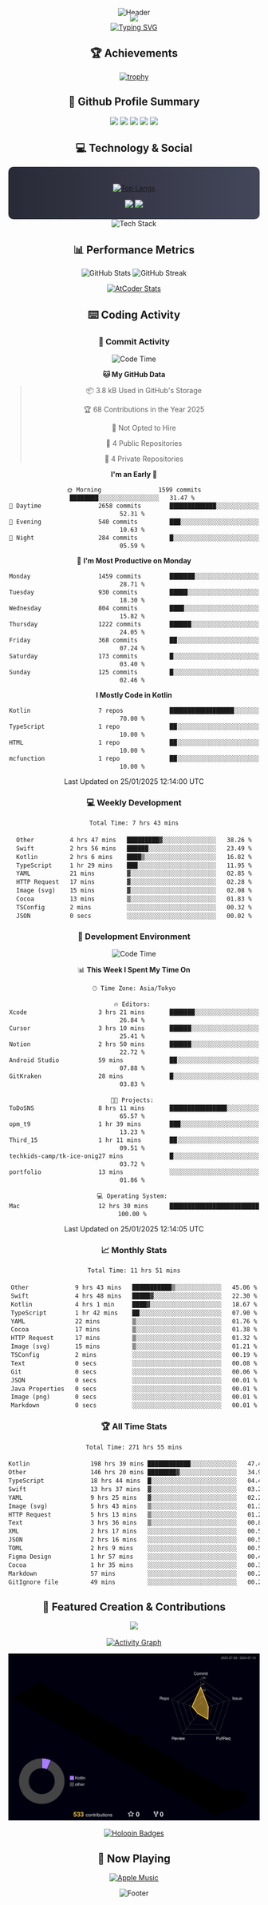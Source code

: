 <div align="center">
  
![Header](https://capsule-render.vercel.app/api?type=waving&color=gradient&customColorList=12&height=300&section=header&text=Welcome%20to%20Batapii's%20Universe&fontSize=50&animation=fadeIn&fontAlignY=40&desc=Android%20Developer%20|%20Kotlin%20LOVE%20)

<div style="margin-top: -20px;">
  <img src="https://readme-typing-svg.herokuapp.com/?lines=Crafting+Android+Experiences;Building+Tomorrow's+Apps+Today;Always+Learning,+Always+Growing&font=Fira%20Code&center=true&width=440&height=45&color=f75c7e&vCenter=true&size=22&pause=1000">
</div>

<a href="https://git.io/typing-svg">
  <img src="https://readme-typing-svg.demolab.com?font=Fira+Code&weight=600&size=28&duration=4000&pause=1000&center=true&vCenter=true&width=800&lines=Hey+there!+I'm+Batapii+%F0%9F%91%8B;Android+Developer+from+Japan+%F0%9F%87%AF%F0%9F%87%B5" alt="Typing SVG" />
</a>

## 🏆 Achievements

[![trophy](https://github-profile-trophy.vercel.app/?username=batapii&theme=onestar&no-frame=true&no-bg=true&column=8&rank=SECRET,SSS,SS,S,AAA,AA,A,B,C,?&margin-w=10&margin-h=10)](https://github.com/ryo-ma/github-profile-trophy)

## 🎯 Github Profile Summary

<div align="center">
  <img src="http://github-profile-summary-cards.vercel.app/api/cards/profile-details?username=batapii&theme=radical" />
  <img src="http://github-profile-summary-cards.vercel.app/api/cards/repos-per-language?username=batapii&theme=radical" />
  <img src="http://github-profile-summary-cards.vercel.app/api/cards/most-commit-language?username=batapii&theme=radical" />
  <img src="http://github-profile-summary-cards.vercel.app/api/cards/stats?username=batapii&theme=radical" />
  <img src="http://github-profile-summary-cards.vercel.app/api/cards/productive-time?username=batapii&theme=radical" />
</div>

## 💻 Technology & Social

<div align="center" style="background: linear-gradient(to right, #282A36, #44475A); padding: 20px; border-radius: 10px;">

[![Top Langs](https://github-readme-stats.vercel.app/api/top-langs/?username=batapii
)](https://github.com/anuraghazra/github-readme-stats)

<div style="margin-top: 15px">
<a href="https://github.com/batapii"><img src="https://img.shields.io/github/followers/batapii?style=for-the-badge&logo=github&label=Follow&color=ff6e96&labelColor=282A36"/></a>
<a href="https://twitter.com/batapii3939"><img src="https://img.shields.io/twitter/follow/batapii?style=for-the-badge&logo=twitter&color=1DA1F2&labelColor=282A36&label= Twitter"/></a>
</div>

</div>

<div align="center">
<img src="https://github-readme-tech-stack.vercel.app/api/cards?title=Tech+Stack&align=center&titleAlign=center&fontSize=20&lineHeight=10&lineCount=4&theme=github_dark&width=800&bg=%230D1117&badge=%23161B22&border=%2321262D&titleColor=%2358A6FF&line1=kotlin%2Ckotlin%2C0095D5%3Bandroid%2Candroid%2C00ff00%3Bjetpackcompose%2Cjetpack%2C4285F4%3B&line2=swift%2Cswift%2CFA7343%3Bfirebase%2Cfirebase%2CFFCA28%3Bgithub%2Cgithub%2C181717%3B&line3=typescript%2Ctypescript%2C3178C6%3Bgraphql%2Cgraphql%2CE10098%3Bsupabase%2Csupabase%2C3FCF8E%3B&line4=gradle%2Cgradle%2C02303A%3Bgitkraken%2Cgitkraken%2C179287%3Bpostman%2Cpostman%2CFF6C37%3B" alt="Tech Stack" />
</div>



## 📊 Performance Metrics

<div align="center">

![GitHub Stats](https://github-readme-stats.vercel.app/api?username=batapii&show_icons=true&theme=radical&hide_border=true&bg_color=0D1117)
![GitHub Streak](https://github-readme-streak-stats.herokuapp.com/?user=batapii&theme=radical&hide_border=true&background=0D1117)

[![AtCoder Stats](https://atcoder-readme-stats.vercel.app/stats/batapii3939?theme=dark&show_history=5&width=495)](https://github.com/iwbc-mzk/atcoder-readme-stats)

</div>

## ⌨️ Coding Activity

### 🌟 Commit Activity
<!--START_SECTION:commit-stats-->
![Code Time](http://img.shields.io/badge/Code%20Time-422%20hrs%2046%20mins-blue)

**🐱 My GitHub Data** 

> 📦 3.8 kB Used in GitHub's Storage 
 > 
> 🏆 68 Contributions in the Year 2025
 > 
> 🚫 Not Opted to Hire
 > 
> 📜 4 Public Repositories 
 > 
> 🔑 4 Private Repositories 
 > 
**I'm an Early 🐤** 

```text
🌞 Morning                1599 commits        ████████░░░░░░░░░░░░░░░░░   31.47 % 
🌆 Daytime                2658 commits        █████████████░░░░░░░░░░░░   52.31 % 
🌃 Evening                540 commits         ███░░░░░░░░░░░░░░░░░░░░░░   10.63 % 
🌙 Night                  284 commits         █░░░░░░░░░░░░░░░░░░░░░░░░   05.59 % 
```
📅 **I'm Most Productive on Monday** 

```text
Monday                   1459 commits        ███████░░░░░░░░░░░░░░░░░░   28.71 % 
Tuesday                  930 commits         █████░░░░░░░░░░░░░░░░░░░░   18.30 % 
Wednesday                804 commits         ████░░░░░░░░░░░░░░░░░░░░░   15.82 % 
Thursday                 1222 commits        ██████░░░░░░░░░░░░░░░░░░░   24.05 % 
Friday                   368 commits         ██░░░░░░░░░░░░░░░░░░░░░░░   07.24 % 
Saturday                 173 commits         █░░░░░░░░░░░░░░░░░░░░░░░░   03.40 % 
Sunday                   125 commits         █░░░░░░░░░░░░░░░░░░░░░░░░   02.46 % 
```


**I Mostly Code in Kotlin** 

```text
Kotlin                   7 repos             ██████████████████░░░░░░░   70.00 % 
TypeScript               1 repo              ██░░░░░░░░░░░░░░░░░░░░░░░   10.00 % 
HTML                     1 repo              ██░░░░░░░░░░░░░░░░░░░░░░░   10.00 % 
mcfunction               1 repo              ██░░░░░░░░░░░░░░░░░░░░░░░   10.00 % 
```




 Last Updated on 25/01/2025 12:14:00 UTC
<!--END_SECTION:commit-stats-->

### 💻 Weekly Development
<!--START_SECTION:wakatime-->

```txt
Total Time: 7 hrs 43 mins

Other          4 hrs 47 mins   █████████▓░░░░░░░░░░░░░░░   38.26 %
Swift          2 hrs 56 mins   ██████░░░░░░░░░░░░░░░░░░░   23.49 %
Kotlin         2 hrs 6 mins    ████▒░░░░░░░░░░░░░░░░░░░░   16.82 %
TypeScript     1 hr 29 mins    ███░░░░░░░░░░░░░░░░░░░░░░   11.95 %
YAML           21 mins         ▓░░░░░░░░░░░░░░░░░░░░░░░░   02.85 %
HTTP Request   17 mins         ▓░░░░░░░░░░░░░░░░░░░░░░░░   02.28 %
Image (svg)    15 mins         ▓░░░░░░░░░░░░░░░░░░░░░░░░   02.08 %
Cocoa          13 mins         ▒░░░░░░░░░░░░░░░░░░░░░░░░   01.83 %
TSConfig       2 mins          ░░░░░░░░░░░░░░░░░░░░░░░░░   00.32 %
JSON           0 secs          ░░░░░░░░░░░░░░░░░░░░░░░░░   00.02 %
```

<!--END_SECTION:wakatime-->

### 🔨 Development Environment
<!--START_SECTION:dev-stats-->
![Code Time](http://img.shields.io/badge/Code%20Time-422%20hrs%2046%20mins-blue)

📊 **This Week I Spent My Time On** 

```text
🕑︎ Time Zone: Asia/Tokyo

🔥 Editors: 
Xcode                    3 hrs 21 mins       ███████░░░░░░░░░░░░░░░░░░   26.84 % 
Cursor                   3 hrs 10 mins       ██████░░░░░░░░░░░░░░░░░░░   25.41 % 
Notion                   2 hrs 50 mins       ██████░░░░░░░░░░░░░░░░░░░   22.72 % 
Android Studio           59 mins             ██░░░░░░░░░░░░░░░░░░░░░░░   07.88 % 
GitKraken                28 mins             █░░░░░░░░░░░░░░░░░░░░░░░░   03.83 % 

🐱‍💻 Projects: 
ToDoSNS                  8 hrs 11 mins       ████████████████░░░░░░░░░   65.57 % 
opm_t9                   1 hr 39 mins        ███░░░░░░░░░░░░░░░░░░░░░░   13.23 % 
Third_15                 1 hr 11 mins        ██░░░░░░░░░░░░░░░░░░░░░░░   09.51 % 
techkids-camp/tk-ice-onig27 mins             █░░░░░░░░░░░░░░░░░░░░░░░░   03.72 % 
portfolio                13 mins             ░░░░░░░░░░░░░░░░░░░░░░░░░   01.86 % 

💻 Operating System: 
Mac                      12 hrs 30 mins      █████████████████████████   100.00 % 
```


 Last Updated on 25/01/2025 12:14:05 UTC
<!--END_SECTION:dev-stats-->

### 📈 Monthly Stats
<!--START_SECTION:wakamonth-->

```txt
Total Time: 11 hrs 51 mins

Other             9 hrs 43 mins   ███████████▒░░░░░░░░░░░░░   45.06 %
Swift             4 hrs 48 mins   █████▓░░░░░░░░░░░░░░░░░░░   22.30 %
Kotlin            4 hrs 1 min     ████▓░░░░░░░░░░░░░░░░░░░░   18.67 %
TypeScript        1 hr 42 mins    ██░░░░░░░░░░░░░░░░░░░░░░░   07.90 %
YAML              22 mins         ▒░░░░░░░░░░░░░░░░░░░░░░░░   01.76 %
Cocoa             17 mins         ▒░░░░░░░░░░░░░░░░░░░░░░░░   01.38 %
HTTP Request      17 mins         ▒░░░░░░░░░░░░░░░░░░░░░░░░   01.32 %
Image (svg)       15 mins         ▒░░░░░░░░░░░░░░░░░░░░░░░░   01.21 %
TSConfig          2 mins          ░░░░░░░░░░░░░░░░░░░░░░░░░   00.19 %
Text              0 secs          ░░░░░░░░░░░░░░░░░░░░░░░░░   00.08 %
Git               0 secs          ░░░░░░░░░░░░░░░░░░░░░░░░░   00.06 %
JSON              0 secs          ░░░░░░░░░░░░░░░░░░░░░░░░░   00.01 %
Java Properties   0 secs          ░░░░░░░░░░░░░░░░░░░░░░░░░   00.01 %
Image (png)       0 secs          ░░░░░░░░░░░░░░░░░░░░░░░░░   00.01 %
Markdown          0 secs          ░░░░░░░░░░░░░░░░░░░░░░░░░   00.01 %
```

<!--END_SECTION:wakamonth-->

### 🏆 All Time Stats
<!--START_SECTION:wakaalltime-->

```txt
Total Time: 271 hrs 55 mins

Kotlin                 198 hrs 39 mins ████████████░░░░░░░░░░░░░   47.49 %
Other                  146 hrs 20 mins ████████▓░░░░░░░░░░░░░░░░   34.99 %
TypeScript             18 hrs 44 mins  █░░░░░░░░░░░░░░░░░░░░░░░░   04.48 %
Swift                  13 hrs 37 mins  ▓░░░░░░░░░░░░░░░░░░░░░░░░   03.26 %
YAML                   9 hrs 25 mins   ▓░░░░░░░░░░░░░░░░░░░░░░░░   02.25 %
Image (svg)            5 hrs 43 mins   ▒░░░░░░░░░░░░░░░░░░░░░░░░   01.37 %
HTTP Request           5 hrs 13 mins   ▒░░░░░░░░░░░░░░░░░░░░░░░░   01.25 %
Text                   3 hrs 36 mins   ▒░░░░░░░░░░░░░░░░░░░░░░░░   00.86 %
XML                    2 hrs 17 mins   ░░░░░░░░░░░░░░░░░░░░░░░░░   00.55 %
JSON                   2 hrs 16 mins   ░░░░░░░░░░░░░░░░░░░░░░░░░   00.54 %
TOML                   2 hrs 9 mins    ░░░░░░░░░░░░░░░░░░░░░░░░░   00.52 %
Figma Design           1 hr 57 mins    ░░░░░░░░░░░░░░░░░░░░░░░░░   00.47 %
Cocoa                  1 hr 35 mins    ░░░░░░░░░░░░░░░░░░░░░░░░░   00.38 %
Markdown               57 mins         ░░░░░░░░░░░░░░░░░░░░░░░░░   00.23 %
GitIgnore file         49 mins         ░░░░░░░░░░░░░░░░░░░░░░░░░   00.20 %
```

<!--END_SECTION:wakaalltime-->


## 🌟 Featured Creation & Contributions

<div align="center">
  <a href="https://github.com/batapii/ToDoSNS">
    <img src="https://github-readme-stats.vercel.app/api/pin/?username=batapii&repo=ToDoSNS&theme=radical&hide_border=true&bg_color=0D1117" />
  </a>

[![Activity Graph](https://github-readme-activity-graph.vercel.app/graph?username=batapii&custom_title=Contribution%20Graph&hide_border=true&theme=radical&bg_color=0D1117)](https://github.com/ashutosh00710/github-readme-activity-graph)

![3D Contrib](./profile-3d-contrib/profile-night-rainbow.svg)

[![Holopin Badges](https://holopin.me/batapii)](https://holopin.io/@batapii)

</div>

## 🎵 Now Playing

<div align="center">
  
[![Apple Music](https://music-profile.rayriffy.com/theme/dark.svg?uid=001005.6598667d2ffd4a10a4f429edd0ba24c4.1156)](https://github.com/rayriffy/apple-music-github-profile)

</div>

![Footer](https://capsule-render.vercel.app/api?type=waving&color=gradient&customColorList=12&height=100&section=footer)

</div>
